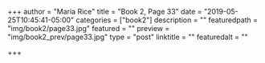 +++
author = "Maria Rice"
title = "Book 2, Page 33"
date = "2019-05-25T10:45:41-05:00"
categories = ["book2"]
description = ""
featuredpath = "img/book2/page33.jpg"
featured = ""
preview = "img/book2_prev/page33.jpg"
type = "post"
linktitle = ""
featuredalt = ""

+++


